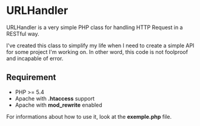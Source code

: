 URLHandler
==========

URLHandler is a very simple PHP class for handling HTTP Request in a RESTful way.

I've created this class to simplify my life when I need to create a simple API for some project I'm working on. In other word, this code is not foolproof and incapable of error.

Requirement
------------
- PHP >= 5.4
- Apache with **.htaccess** support
- Apache with **mod_rewrite** enabled

For informations about how to use it, look at the **exemple.php** file.



